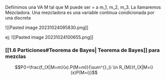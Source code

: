 Defiinimos una VA M tal que M puede ser = a m_1, m_2, m_3. La llamaremos Mezcladora. Una mezcladora es una variable continua condicionada por una discreta

![[Pasted image 20231024095830.png]]

ej: 
![[Pasted image 20231024100655.png]]
### [[1.6 Particiones#Teorema de Bayes| Teorema de Bayes]] para mezclas
$$P()=\frac{f_{X|M=m}(x).P(M=m)}{\sum^{}_{i \in R_{M}}f_{X|M=i}(x)P(M=i)}$$
